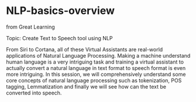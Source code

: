 # NLP-basics-overview
from Great Learning



Topic: Create Text to Speech tool using NLP

From Siri to Cortana, all of these Virtual Assistants are real-world applications of Natural Language Processing. Making a machine understand human language is a very intriguing task and training a virtual assistant to actually convert a natural language in text format to speech format is even more intriguing. In this session, we will comprehensively understand some core concepts of natural language processing such as tokenization, POS tagging, Lemmatization and finally we will see how can the text be converted into speech.

